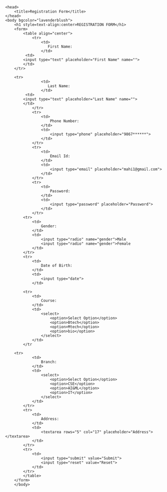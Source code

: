 <html>

    <head>
        <title>Registration Form</title>
    </head>
    <body bgcolor="lavenderblush">
        <h1 style=text-align:center>REGISTRATION FORM</h1>
        <form>
            <table align="center">
                <tr>
                    <td>
                       First Name:
                    </td>
		     <td>
			<input type="text" placeholder="First Name" name="">
		    </td>
		</tr>
		
		<tr>
                    <td>
                       Last Name:
                    </td>
		     <td>
			<input type="text" placeholder="Last Name" name="">
		    </td>
                </tr>
                <tr>
                    <td>
                        Phone Number:
                    </td>
                    <td>
                        <input type="phone" placeholder="9867******">
                    </td>
                </tr>
                <tr>
                    <td>
                        Email Id:
                    </td>
                    <td>
                        <input type="email" placeholder="mahi1@gmail.com">
                    </td>
                </tr>
                <tr>
                    <td>
                        Password:
                    </td>
                    <td>
                        <input type="password" placeholder="Password">
                    </td>
                </tr>
            <tr>
                <td>
                    Gender:
                </td>
                <td>
                    <input type="radio" name="gender">Male
                    <input type="radio" name="gender">Female
                </td>
            </tr>
            <tr>
                <td>
                    Date of Birth:
                </td>
                <td>
                    <input type="date">
                </td>
            
            <tr>
                <td>
                    Course:
                </td>
                <td>
                    <select>
                        <option>Select Option</option>
                        <option>Btech</option>
                        <option>Mtech</option>
                        <option>bio</option>
                    </select>
                </td>
            </tr
>
		
	    <tr>
                <td>
                    Branch:
                </td>
                <td>
                    <select>
                        <option>Select Option</option>
                        <option>CSE</option>
                        <option>AI&ML</option>
                        <option>IT</option>
                    </select>
                </td>
            </tr>
            <tr>
                <td>
                    Address:
                </td>
                <td>
                    <textarea rows="5" col="17" placeholder="Address"></textarea>
                </td>
            </tr>
            <tr>
                <td>
                    <input type="submit" value="Submit">
                    <input type="reset" value="Reset">
                </td>
            </tr>
            </table>
        </form>
        </body>
</html>

